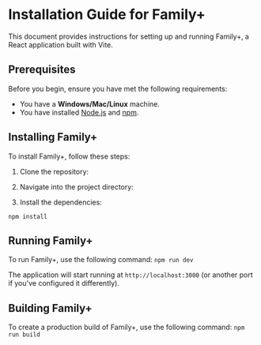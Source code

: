 # Installation Guide for Family+

This document provides instructions for setting up and running Family+, a React application built with Vite.

## Prerequisites

Before you begin, ensure you have met the following requirements:

- You have a **Windows/Mac/Linux** machine.
- You have installed [Node.js](https://nodejs.org/) and [npm](https://www.npmjs.com/).

## Installing Family+

To install Family+, follow these steps:

1. Clone the repository:

2. Navigate into the project directory:

3. Install the dependencies:

```npm install```
## Running Family+

To run Family+, use the following command:
```npm run dev```



The application will start running at `http://localhost:3000` (or another port if you've configured it differently).

## Building Family+

To create a production build of Family+, use the following command:
```npm run build```
